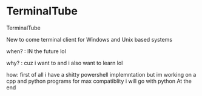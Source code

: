 # TerminalTube
TerminalTube


New to come terminal client for Windows and Unix based systems

when? : IN the future lol

why? : cuz i want to 
and i also want to learn lol


how:
first of all i have a shitty powershell implemntation but im working on a cpp and python programs for max compatiblity i will go with python At the end 
